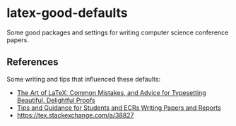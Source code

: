# latex-good-defaults

Some good packages and settings for writing computer science conference papers.

## References

Some writing and tips that influenced these defaults:

- [The Art of LaTeX: Common Mistakes, and Advice for Typesetting Beautiful, Delightful Proofs](https://archive.ph/M491V#selection-161.0-165.0)
- [Tips and Guidance for Students and ECRs Writing Papers and Reports](https://archive.ph/eIcIV#selection-12.0-12.1)
- <https://tex.stackexchange.com/a/38827>
